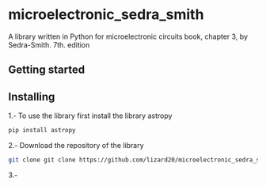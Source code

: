 # microelectronic_sedra_smith
A library written in Python for microelectronic circuits book, chapter 3, by Sedra-Smith. 7th. edition


## Getting started
## Installing
1.- To use the library first install the library astropy
```bash
pip install astropy 
```
2.- Download the repository of the library
```bash
git clone git clone https://github.com/lizard20/microelectronic_sedra_smith.git
```
3.-
